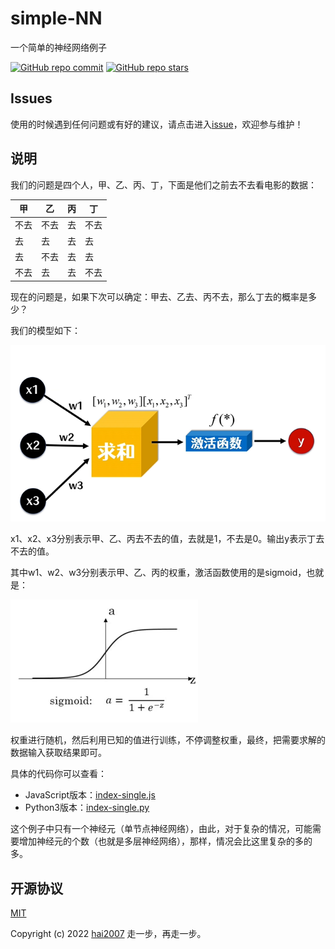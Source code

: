# simple-NN
一个简单的神经网络例子

<p>
  <a href="https://github.com/lab-contrib/simple-NN/graphs/commit-activity" target='_blank'><img alt="GitHub repo commit" src="https://img.shields.io/github/last-commit/lab-contrib/simple-NN"></a>
  <a href="https://github.com/lab-contrib/simple-NN" target='_blank'><img alt="GitHub repo stars" src="https://img.shields.io/github/stars/lab-contrib/simple-NN?style=social"></a>
</p>

## Issues
使用的时候遇到任何问题或有好的建议，请点击进入[issue](https://github.com/lab-contrib/simple-NN/issues)，欢迎参与维护！

## 说明

我们的问题是四个人，甲、乙、丙、丁，下面是他们之前去不去看电影的数据：

|甲|乙|丙|丁|
|---|---|---|---|
|不去|不去|去|不去|
|去|去|去|去|
|去|不去|去|去|
|不去|去|去|不去|

现在的问题是，如果下次可以确定：甲去、乙去、丙不去，那么丁去的概率是多少？

我们的模型如下：

<img src='./model-single.png' />

x1、x2、x3分别表示甲、乙、丙去不去的值，去就是1，不去是0。输出y表示丁去不去的值。

其中w1、w2、w3分别表示甲、乙、丙的权重，激活函数使用的是sigmoid，也就是：

<img src='./sigmoid.png' />

权重进行随机，然后利用已知的值进行训练，不停调整权重，最终，把需要求解的数据输入获取结果即可。

具体的代码你可以查看：

- JavaScript版本：[index-single.js](./index-single.js)
- Python3版本：[index-single.py](./index-single.py)

这个例子中只有一个神经元（单节点神经网络），由此，对于复杂的情况，可能需要增加神经元的个数（也就是多层神经网络），那样，情况会比这里复杂的多的多。

开源协议
---------------------------------------
[MIT](https://github.com/lab-contrib/simple-NN/blob/master/LICENSE)

Copyright (c) 2022 [hai2007](https://hai2007.github.io/SweetHome/) 走一步，再走一步。
